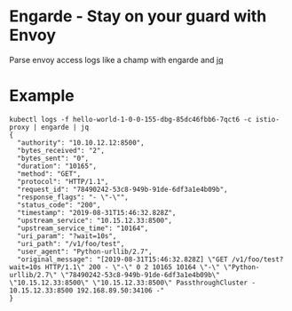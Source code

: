 # Engarde - Stay on your guard with Envoy
Parse envoy access logs like a champ with engarde and [jq](https://github.com/stedolan/jq)

# Example

```
kubectl logs -f hello-world-1-0-0-155-dbg-85dc46fbb6-7qct6 -c istio-proxy | engarde | jq
{
  "authority": "10.10.12.12:8500",
  "bytes_received": "2",
  "bytes_sent": "0",
  "duration": "10165",
  "method": "GET",
  "protocol": "HTTP/1.1",
  "request_id": "78490242-53c8-949b-91de-6df3a1e4b09b",
  "response_flags": "- \"-\"",
  "status_code": "200",
  "timestamp": "2019-08-31T15:46:32.828Z",
  "upstream_service": "10.15.12.33:8500",
  "upstream_service_time": "10164",
  "uri_param": "?wait=10s",
  "uri_path": "/v1/foo/test",
  "user_agent": "Python-urllib/2.7",
  "original_message": "[2019-08-31T15:46:32.828Z] \"GET /v1/foo/test?wait=10s HTTP/1.1\" 200 - \"-\" 0 2 10165 10164 \"-\" \"Python-urllib/2.7\" \"78490242-53c8-949b-91de-6df3a1e4b09b\" \"10.15.12.33:8500\" \"10.15.12.33:8500\" PassthroughCluster - 10.15.12.33:8500 192.168.89.50:34106 -"
}
```
